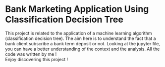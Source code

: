 # Bank Marketing Application Using Classification Decision Tree
This project is related to the application of a machine learning algorithm (classification decision tree). The aim here is to understand the fact that a bank client subscribe a bank term deposit or not. Looking at the jupyter file, you can have a better understanding of the context and the analysis.
All the code was written by me !<br>
Enjoy discovering this project !
